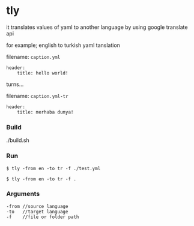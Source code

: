 # tly 
it translates values of yaml to another language by using google translate api

for example; english to turkish yaml tanslation

filename: ```caption.yml```
```
header:
    title: hello world!
```

turns...

filename: ```caption.yml-tr```
```    
header:
    title: merhaba dunya!  
```

### Build
./build.sh 

### Run 
```
$ tly -from en -to tr -f ./test.yml

$ tly -from en -to tr -f .
```

### Arguments
```
-from //source language
-to   //target language
-f    //file or folder path
``` 
